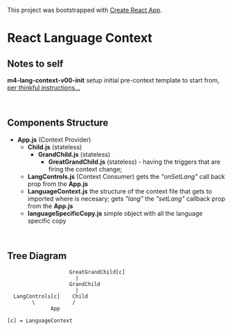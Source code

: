 This project was bootstrapped with [Create React App](https://github.com/facebook/create-react-app).

# React Language Context

## Notes to self

**m4-lang-context-v00-init** setup initial pre-context template to start from, [per thinkful instructions...](https://courses.thinkful.com/react-v1/checkpoint/15#creating-and-reading-context)

<br />

## Components Structure
* __App.js__ (Context Provider)
    * __Child.js__ (stateless)
        * __GrandChild.js__ (stateless)
            * __GreatGrandChild.js__ (stateless) - having the triggers that are firing the context change;
    * __LangControls.js__ (Context Consumer)  gets the _"onSetLang"_ call back prop from the __App.js__
    * __LanguageContext.js__ the structure of the context file that gets to imported where is necesary; gets _"lang"_ the _"setLang"_ callback prop from the __App.js__
    * __languageSpecificCopy.js__ simple object with all the language specific copy

<br />

## Tree Diagram
```
                    GreatGrandChild[c]
                      |
                    GrandChild
                      |
  LangControls[c]    Child
        \            /
              App

[c] = LanguageContext
```

<br />




